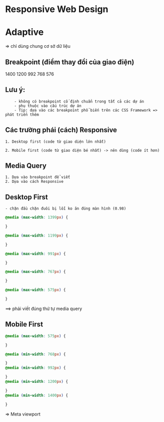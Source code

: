# Responsive Web Design

# Adaptive

=> chỉ dùng chung cơ sở dữ liệu

## Breakpoint (điểm thay đổi của giao điện)

1400
1200
992
768
576

## Lưu ý:

        - không có breakpoint cố định chuẩn trong tất cả các dự án
        - phụ thuộc vào cấu trúc dự án
        - Tip: dựa vào các breakpoint phổ biến trên các CSS Framework => phát triển thêm

## Các trường phái (cách) Responsive

    1. Desktop first (code từ giao diện lớn nhất)

    2. Mobile first (code từ giao diện bé nhất) -> nên dùng (code ít hơn)

## Media Query

    1. Dựa vào breakpoint để viết
    2. Dựa vào cách Responsive

## Desktop First

    - chặn đầu chặn đuôi bị lỗi ko ăn đúng màn hình (0.98)

```CSS
@media (max-width: 1399px) {

}

@media (max-width: 1199px) {

}

@media (max-width: 991px) {

}

@media (max-width: 767px) {

}

@media (max-width: 575px) {

}
```

==> phải viết đúng thứ tự media query

## Mobile First

```CSS
@media (max-width: 575px) {

}

@media (min-width: 768px) {

}
@media (min-width: 992px) {

}
@media (min-width: 1200px) {

}
@media (min-width: 1400px) {

}
```

=> Meta viewport

